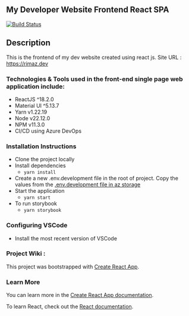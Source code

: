 ## My Developer Website Frontend React SPA

[![Build Status](https://dev.azure.com/rimazmohommed523/Rimaz%20-%20Website/_apis/build/status%2Frimaz523.rimaz-website-react?branchName=master)](https://dev.azure.com/rimazmohommed523/Rimaz%20-%20Website/_build/latest?definitionId=18&branchName=master)

## Description

This is the frontend of my dev website created using react js.
Site URL : https://rimaz.dev

### Technologies & Tools used in the front-end single page web application include:

- ReactJS ^18.2.0
- Material UI ^5.13.7
- Yarn v1.22.19
- Node v22.12.0
- NPM v11.3.0
- CI/CD using Azure DevOps

### Installation Instructions

- Clone the project locally
- Install dependencies
  - `yarn install`
- Create a new .env.development file in the root of project. Copy the values from the [.env.development file in az storage](https://rmzadminstore.blob.core.windows.net/react-webapp/.env.development)
- Start the application
  - `yarn start`
- To run storybook
  - `yarn storybook`

### Configuring VSCode

- Install the most recent version of VSCode

### Project Wiki :

This project was bootstrapped with [Create React App](https://github.com/facebook/create-react-app).

### Learn More

You can learn more in the [Create React App documentation](https://facebook.github.io/create-react-app/docs/getting-started).

To learn React, check out the [React documentation](https://reactjs.org/).
